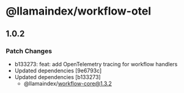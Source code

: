 # @llamaindex/workflow-otel

## 1.0.2

### Patch Changes

- b133273: feat: add OpenTelemetry tracing for workflow handlers
- Updated dependencies [9e6793c]
- Updated dependencies [b133273]
  - @llamaindex/workflow-core@1.3.2
